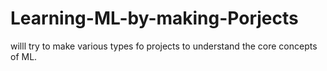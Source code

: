 # Learning-ML-by-making-Porjects
willl try to make various types fo projects to understand the core concepts of ML.
